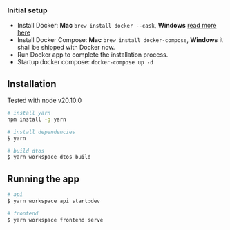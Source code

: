 ### Initial setup

- Install Docker: **Mac** `brew install docker --cask`, **Windows** [read more here](https://docs.docker.com/desktop/install/windows-install/)
- Install Docker Compose: **Mac** `brew install docker-compose`, **Windows** it shall be shipped with Docker now.
- Run Docker app to complete the installation process.
- Startup docker compose: `docker-compose up -d`


## Installation

Tested with node v20.10.0

```bash
# install yarn
npm install -g yarn

# install dependencies
$ yarn

# build dtos
$ yarn workspace dtos build

```

## Running the app

```bash
# api
$ yarn workspace api start:dev

# frontend
$ yarn workspace frontend serve
```

